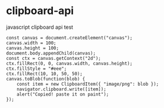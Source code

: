 # clipboard-api
javascript clipboard api test

	const canvas = document.createElement("canvas");
	canvas.width = 100;
	canvas.height = 100;
	document.body.appendChild(canvas);
	const ctx = canvas.getContext("2d");
	ctx.fillRect(0, 0, canvas.width, canvas.height);
	ctx.fillStyle = "#eee";
	ctx.fillRect(10, 10, 50, 50);
	canvas.toBlob(function(blob) { 
		const item = new ClipboardItem({ "image/png": blob });
		navigator.clipboard.write([item]);
		alert("Copied! paste it on paint");
	});
